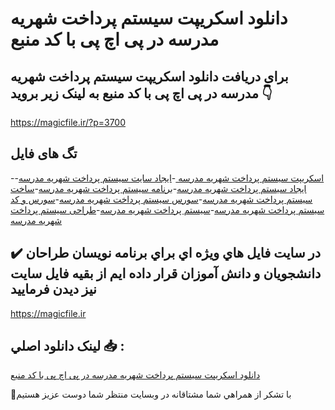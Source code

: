 # دانلود اسکریپت سیستم پرداخت شهریه مدرسه در پی اچ پی با کد منبع

## برای دریافت دانلود اسکریپت سیستم پرداخت شهریه مدرسه در پی اچ پی با کد منبع به لینک زیر بروید 👇

https://magicfile.ir/?p=3700

## تگ های فایل

-[اسکریپت سیستم پرداخت شهریه مدرسه ](https://magicfile.ir/product/%d8%a7%d8%b3%da%a9%d8%b1%db%8c%d9%be%d8%aa%d8%b3%db%8c%d8%b3%d8%aa%d9%85-%d9%be%d8%b1%d8%af%d8%a7%d8%ae%d8%aa-%d8%b4%d9%87%d8%b1%db%8c%d9%87-%d9%85%d8%af%d8%b1%d8%b3%d9%87-%d8%af%d8%b1-%d9%be%db%8c-%d8%a7%da%86-%d9%be%db%8c/)-[ایجاد سایت سیستم پرداخت شهریه مدرسه](https://magicfile.ir/product/%d8%a7%d8%b3%da%a9%d8%b1%db%8c%d9%be%d8%aa%d8%b3%db%8c%d8%b3%d8%aa%d9%85-%d9%be%d8%b1%d8%af%d8%a7%d8%ae%d8%aa-%d8%b4%d9%87%d8%b1%db%8c%d9%87-%d9%85%d8%af%d8%b1%d8%b3%d9%87-%d8%af%d8%b1-%d9%be%db%8c-%d8%a7%da%86-%d9%be%db%8c/)-[ایجاد سیستم پرداخت شهریه مدرسه](https://magicfile.ir/product/%d8%a7%d8%b3%da%a9%d8%b1%db%8c%d9%be%d8%aa%d8%b3%db%8c%d8%b3%d8%aa%d9%85-%d9%be%d8%b1%d8%af%d8%a7%d8%ae%d8%aa-%d8%b4%d9%87%d8%b1%db%8c%d9%87-%d9%85%d8%af%d8%b1%d8%b3%d9%87-%d8%af%d8%b1-%d9%be%db%8c-%d8%a7%da%86-%d9%be%db%8c/)-[برنامه سیستم پرداخت شهریه مدرسه](https://magicfile.ir/product/%d8%a7%d8%b3%da%a9%d8%b1%db%8c%d9%be%d8%aa%d8%b3%db%8c%d8%b3%d8%aa%d9%85-%d9%be%d8%b1%d8%af%d8%a7%d8%ae%d8%aa-%d8%b4%d9%87%d8%b1%db%8c%d9%87-%d9%85%d8%af%d8%b1%d8%b3%d9%87-%d8%af%d8%b1-%d9%be%db%8c-%d8%a7%da%86-%d9%be%db%8c/)-[ساخت سیستم پرداخت شهریه مدرسه](https://magicfile.ir/product/%d8%a7%d8%b3%da%a9%d8%b1%db%8c%d9%be%d8%aa%d8%b3%db%8c%d8%b3%d8%aa%d9%85-%d9%be%d8%b1%d8%af%d8%a7%d8%ae%d8%aa-%d8%b4%d9%87%d8%b1%db%8c%d9%87-%d9%85%d8%af%d8%b1%d8%b3%d9%87-%d8%af%d8%b1-%d9%be%db%8c-%d8%a7%da%86-%d9%be%db%8c/)-[سورس سیستم پرداخت شهریه مدرسه](https://magicfile.ir/product/%d8%a7%d8%b3%da%a9%d8%b1%db%8c%d9%be%d8%aa%d8%b3%db%8c%d8%b3%d8%aa%d9%85-%d9%be%d8%b1%d8%af%d8%a7%d8%ae%d8%aa-%d8%b4%d9%87%d8%b1%db%8c%d9%87-%d9%85%d8%af%d8%b1%d8%b3%d9%87-%d8%af%d8%b1-%d9%be%db%8c-%d8%a7%da%86-%d9%be%db%8c/)-[سورس و کد سیستم پرداخت شهریه مدرسه](https://magicfile.ir/product/%d8%a7%d8%b3%da%a9%d8%b1%db%8c%d9%be%d8%aa%d8%b3%db%8c%d8%b3%d8%aa%d9%85-%d9%be%d8%b1%d8%af%d8%a7%d8%ae%d8%aa-%d8%b4%d9%87%d8%b1%db%8c%d9%87-%d9%85%d8%af%d8%b1%d8%b3%d9%87-%d8%af%d8%b1-%d9%be%db%8c-%d8%a7%da%86-%d9%be%db%8c/)-[سیستم پرداخت شهریه مدرسه](https://magicfile.ir/product/%d8%a7%d8%b3%da%a9%d8%b1%db%8c%d9%be%d8%aa%d8%b3%db%8c%d8%b3%d8%aa%d9%85-%d9%be%d8%b1%d8%af%d8%a7%d8%ae%d8%aa-%d8%b4%d9%87%d8%b1%db%8c%d9%87-%d9%85%d8%af%d8%b1%d8%b3%d9%87-%d8%af%d8%b1-%d9%be%db%8c-%d8%a7%da%86-%d9%be%db%8c/)-[طراحی سیستم پرداخت شهریه مدرسه](https://magicfile.ir/product/%d8%a7%d8%b3%da%a9%d8%b1%db%8c%d9%be%d8%aa%d8%b3%db%8c%d8%b3%d8%aa%d9%85-%d9%be%d8%b1%d8%af%d8%a7%d8%ae%d8%aa-%d8%b4%d9%87%d8%b1%db%8c%d9%87-%d9%85%d8%af%d8%b1%d8%b3%d9%87-%d8%af%d8%b1-%d9%be%db%8c-%d8%a7%da%86-%d9%be%db%8c/)

## ✔️ در سايت فايل هاي ويژه اي براي برنامه نويسان طراحان دانشجويان و دانش آموزان قرار داده ايم از بقيه فايل سايت نيز ديدن فرماييد

https://magicfile.ir


## لينک دانلود اصلي 📥 :

[دانلود اسکریپت سیستم پرداخت شهریه مدرسه در پی اچ پی با کد منبع](https://magicfile.ir/product/%d8%a7%d8%b3%da%a9%d8%b1%db%8c%d9%be%d8%aa%d8%b3%db%8c%d8%b3%d8%aa%d9%85-%d9%be%d8%b1%d8%af%d8%a7%d8%ae%d8%aa-%d8%b4%d9%87%d8%b1%db%8c%d9%87-%d9%85%d8%af%d8%b1%d8%b3%d9%87-%d8%af%d8%b1-%d9%be%db%8c-%d8%a7%da%86-%d9%be%db%8c/) 


🙏با تشکر از همراهي شما مشتاقانه در وبسایت منتظر شما دوست عزیز هستیم

